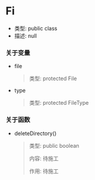 # Fi
- 类型: public class
- 描述: null


### 关于变量
- file
    > 类型: protected File
- type
    > 类型: protected FileType

### 关于函数
- deleteDirectory()
    > 类型: public boolean
    >
    > 内容: 待施工
    >
    > 作用: 待施工